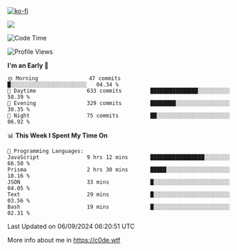 [![ko-fi](https://ko-fi.com/img/githubbutton_sm.svg)](https://ko-fi.com/Z8Z4Y2LKX)

<a href="https://wakatime.com"><img src="https://wakatime.com/share/@c0dezin/b7f18a7c-ab3a-40b8-8bc7-b1b7bf71f1d6.svg" /></a>

<!--START_SECTION:waka-->
![Code Time](http://img.shields.io/badge/Code%20Time-91%20hrs%2045%20mins-blue)

![Profile Views](http://img.shields.io/badge/Profile%20Views-0-blue)

**I'm an Early 🐤** 

```text
🌞 Morning                47 commits          █░░░░░░░░░░░░░░░░░░░░░░░░   04.34 % 
🌆 Daytime                633 commits         ███████████████░░░░░░░░░░   58.39 % 
🌃 Evening                329 commits         ████████░░░░░░░░░░░░░░░░░   30.35 % 
🌙 Night                  75 commits          ██░░░░░░░░░░░░░░░░░░░░░░░   06.92 % 
```


📊 **This Week I Spent My Time On** 

```text
💬 Programming Languages: 
JavaScript               9 hrs 12 mins       █████████████████░░░░░░░░   66.50 % 
Prisma                   2 hrs 30 mins       █████░░░░░░░░░░░░░░░░░░░░   18.16 % 
JSON                     33 mins             █░░░░░░░░░░░░░░░░░░░░░░░░   04.05 % 
Text                     29 mins             █░░░░░░░░░░░░░░░░░░░░░░░░   03.56 % 
Bash                     19 mins             █░░░░░░░░░░░░░░░░░░░░░░░░   02.31 % 
```


 Last Updated on 06/09/2024 06:20:51 UTC
<!--END_SECTION:waka-->

More info about me in https://c0de.wtf
